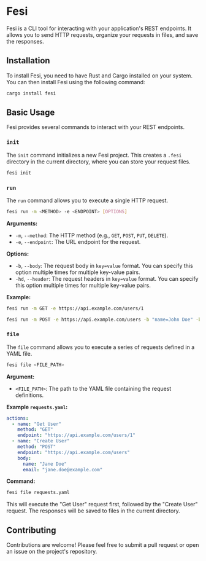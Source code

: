 # Fesi

Fesi is a CLI tool for interacting with your application's REST endpoints. It allows you to send HTTP requests, organize your requests in files, and save the responses.

## Installation

To install Fesi, you need to have Rust and Cargo installed on your system. You can then install Fesi using the following command:

```bash
cargo install fesi
```

## Basic Usage

Fesi provides several commands to interact with your REST endpoints.

### `init`

The `init` command initializes a new Fesi project. This creates a `.fesi` directory in the current directory, where you can store your request files.

```bash
fesi init
```

### `run`

The `run` command allows you to execute a single HTTP request.

```bash
fesi run -m <METHOD> -e <ENDPOINT> [OPTIONS]
```

**Arguments:**

*   `-m`, `--method`: The HTTP method (e.g., `GET`, `POST`, `PUT`, `DELETE`).
*   `-e`, `--endpoint`: The URL endpoint for the request.

**Options:**

*   `-b`, `--body`: The request body in `key=value` format. You can specify this option multiple times for multiple key-value pairs.
*   `-hd`, `--header`: The request headers in `key=value` format. You can specify this option multiple times for multiple key-value pairs.

**Example:**

```bash
fesi run -m GET -e https://api.example.com/users/1
```

```bash
fesi run -m POST -e https://api.example.com/users -b "name=John Doe" -b "email=john.doe@example.com"
```

### `file`

The `file` command allows you to execute a series of requests defined in a YAML file.

```bash
fesi file <FILE_PATH>
```

**Argument:**

*   `<FILE_PATH>`: The path to the YAML file containing the request definitions.

**Example `requests.yaml`:**

```yaml
actions:
  - name: "Get User"
    method: "GET"
    endpoint: "https://api.example.com/users/1"
  - name: "Create User"
    method: "POST"
    endpoint: "https://api.example.com/users"
    body:
      name: "Jane Doe"
      email: "jane.doe@example.com"
```

**Command:**

```bash
fesi file requests.yaml
```

This will execute the "Get User" request first, followed by the "Create User" request. The responses will be saved to files in the current directory.

## Contributing

Contributions are welcome! Please feel free to submit a pull request or open an issue on the project's repository.